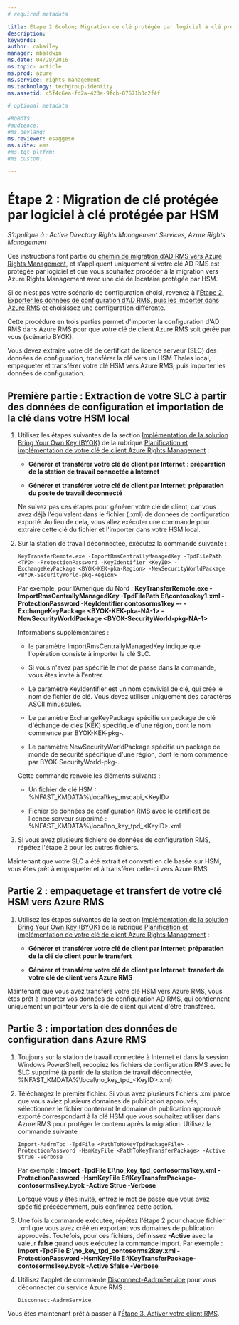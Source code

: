 ```yaml
---
# required metadata

title: Étape 2 &colon; Migration de clé protégée par logiciel à clé protégée par HSM | Azure RMS
description:
keywords:
author: cabailey
manager: mbaldwin
ms.date: 04/28/2016
ms.topic: article
ms.prod: azure
ms.service: rights-management
ms.technology: techgroup-identity
ms.assetid: c5f4c6ea-fd2a-423a-9fcb-07671b3c2f4f

# optional metadata

#ROBOTS:
#audience:
#ms.devlang:
ms.reviewer: esaggese
ms.suite: ems
#ms.tgt_pltfrm:
#ms.custom:

---
```


# Étape 2 : Migration de clé protégée par logiciel à clé protégée par HSM

*S’applique à : Active Directory Rights Management Services, Azure Rights Management*


Ces instructions font partie du [chemin de migration d’AD RMS vers Azure Rights Management](migrate-from-ad-rms-to-azure-rms.md), et s’appliquent uniquement si votre clé AD RMS est protégée par logiciel et que vous souhaitez procéder à la migration vers Azure Rights Management avec une clé de locataire protégée par HSM. 

Si ce n’est pas votre scénario de configuration choisi, revenez à l’[Étape 2. Exporter les données de configuration d’AD RMS, puis les importer dans Azure RMS](migrate-from-ad-rms-to-azure-rms.md#step-2-export-configuration-data-from-ad-rms-and-import-it-to-azure-rms) et choisissez une configuration différente.

Cette procédure en trois parties permet d'importer la configuration d'AD RMS dans Azure RMS pour que votre clé de client Azure RMS soit gérée par vous (scénario BYOK).

Vous devez extraire votre clé de certificat de licence serveur (SLC) des données de configuration, transférer la clé vers un HSM Thales local, empaqueter et transférer votre clé HSM vers Azure RMS, puis importer les données de configuration.

## Première partie : Extraction de votre SLC à partir des données de configuration et importation de la clé dans votre HSM local

1.  Utilisez les étapes suivantes de la section [Implémentation de la solution Bring Your Own Key (BYOK)](plan-implement-tenant-key.md#BKMK_ImplementBYOK) de la rubrique [Planification et implémentation de votre clé de client Azure Rights Management](plan-implement-tenant-key.md) :

    -   **Générer et transférer votre clé de client par Internet** : **préparation de la station de travail connectée à Internet**

    -   **Générer et transférer votre clé de client par Internet**: **préparation du poste de travail déconnecté**

    Ne suivez pas ces étapes pour générer votre clé de client, car vous avez déjà l'équivalent dans le fichier (.xml) de données de configuration exporté. Au lieu de cela, vous allez exécuter une commande pour extraire cette clé du fichier et l'importer dans votre HSM local.

2.  Sur la station de travail déconnectée, exécutez la commande suivante :

    ```
    KeyTransferRemote.exe -ImportRmsCentrallyManagedKey -TpdFilePath <TPD> -ProtectionPassword -KeyIdentifier <KeyID> -ExchangeKeyPackage <BYOK-KEK-pka-Region> -NewSecurityWorldPackage <BYOK-SecurityWorld-pkg-Region>
    ```
    Par exemple, pour l’Amérique du Nord : **KeyTransferRemote.exe -ImportRmsCentrallyManagedKey -TpdFilePath E:\contosokey1.xml -ProtectionPassword -KeyIdentifier contosorms1key –- -ExchangeKeyPackage &lt;BYOK-KEK-pka-NA-1&gt; -NewSecurityWorldPackage &lt;BYOK-SecurityWorld-pkg-NA-1&gt;**

    Informations supplémentaires :

    -   le paramètre ImportRmsCentrallyManagedKey indique que l'opération consiste à importer la clé SLC.

    -   Si vous n'avez pas spécifié le mot de passe dans la commande, vous êtes invité à l'entrer.

    -   Le paramètre KeyIdentifier est un nom convivial de clé, qui crée le nom de fichier de clé. Vous devez utiliser uniquement des caractères ASCII minuscules.

    -   Le paramètre ExchangeKeyPackage spécifie un package de clé d'échange de clés (KEK) spécifique d'une région, dont le nom commence par BYOK-KEK-pkg-.

    -   Le paramètre NewSecurityWorldPackage spécifie un package de monde de sécurité spécifique d'une région, dont le nom commence par BYOK-SecurityWorld-pkg-.

    Cette commande renvoie les éléments suivants :

    -   Un fichier de clé HSM : %NFAST_KMDATA%\local\key_mscapi_&lt;KeyID&gt;

    -   Fichier de données de configuration RMS avec le certificat de licence serveur supprimé : %NFAST_KMDATA%\local\no_key_tpd_&lt;KeyID&gt;.xml

3.  Si vous avez plusieurs fichiers de données de configuration RMS, répétez l'étape 2 pour les autres fichiers.

Maintenant que votre SLC a été extrait et converti en clé basée sur HSM, vous êtes prêt à empaqueter et à transférer celle-ci vers Azure RMS.

## Partie 2 : empaquetage et transfert de votre clé HSM vers Azure RMS

1.  Utilisez les étapes suivantes de la section [Implémentation de la solution Bring Your Own Key (BYOK)](plan-implement-tenant-key.md#BKMK_ImplementBYOK) de la rubrique [Planification et implémentation de votre clé de client Azure Rights Management](plan-implement-tenant-key.md) :

    -   **Générer et transférer votre clé de client par Internet**: **préparation de la clé de client pour le transfert**

    -   **Générer et transférer votre clé de client par Internet**: **transfert de votre clé de client vers Azure RMS**

Maintenant que vous avez transféré votre clé HSM vers Azure RMS, vous êtes prêt à importer vos données de configuration AD RMS, qui contiennent uniquement un pointeur vers la clé de client qui vient d'être transférée.

## Partie 3 : importation des données de configuration dans Azure RMS

1.  Toujours sur la station de travail connectée à Internet et dans la session Windows PowerShell, recopiez les fichiers de configuration RMS avec le SLC supprimé (à partir de la station de travail déconnectée, %NFAST_KMDATA%\local\no_key_tpd_&lt;KeyID&gt;.xml)

2.  Téléchargez le premier fichier. Si vous avez plusieurs fichiers .xml parce que vous aviez plusieurs domaines de publication approuvés, sélectionnez le fichier contenant le domaine de publication approuvé exporté correspondant à la clé HSM que vous souhaitez utiliser dans Azure RMS pour protéger le contenu après la migration. Utilisez la commande suivante :

    ```
    Import-AadrmTpd -TpdFile <PathToNoKeyTpdPackageFile> -ProtectionPassword -HsmKeyFile <PathToKeyTransferPackage> -Active $true -Verbose
    ```
    Par exemple : **Import -TpdFile E:\no_key_tpd_contosorms1key.xml -ProtectionPassword -HsmKeyFile E:\KeyTransferPackage-contosorms1key.byok -Active $true -Verbose**

    Lorsque vous y êtes invité, entrez le mot de passe que vous avez spécifié précédemment, puis confirmez cette action.

3.  Une fois la commande exécutée, répétez l'étape 2 pour chaque fichier .xml que vous avez créé en exportant vos domaines de publication approuvés. Toutefois, pour ces fichiers, définissez **-Active** avec la valeur **false** quand vous exécutez la commande Import. Par exemple : **Import -TpdFile E:\no_key_tpd_contosorms2key.xml -ProtectionPassword -HsmKeyFile E:\KeyTransferPackage-contosorms1key.byok -Active $false -Verbose**

4.  Utilisez l’applet de commande [Disconnect-AadrmService](http://msdn.microsoft.com/library/windowsazure/dn629416.aspx) pour vous déconnecter du service Azure RMS :

    ```
    Disconnect-AadrmService
    ```

Vous êtes maintenant prêt à passer à l’[Étape 3. Activer votre client RMS](migrate-from-ad-rms-to-azure-rms.md#BKMK_Step3Migration).




<!--HONumber=Apr16_HO4-->


